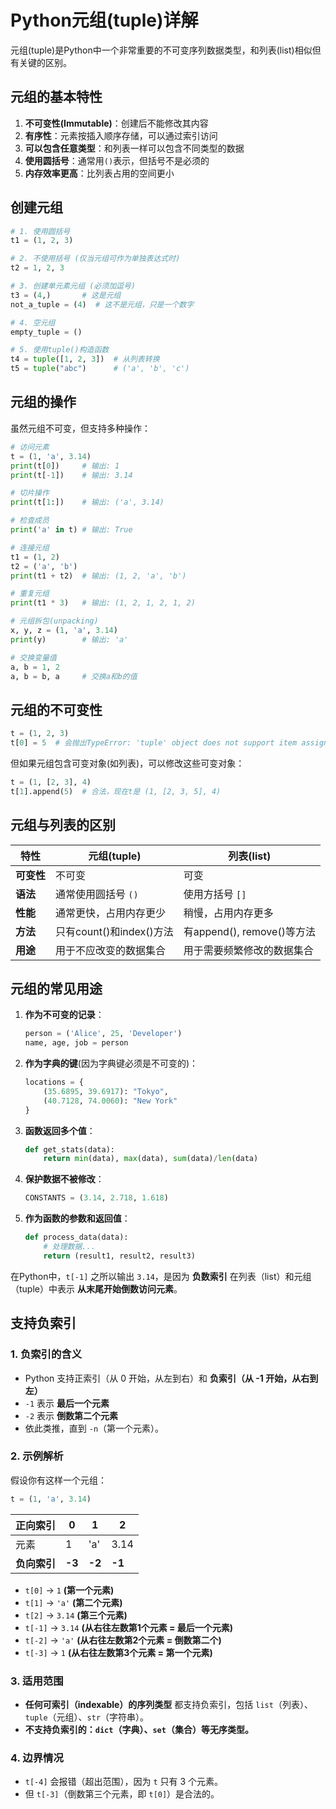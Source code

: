 # Python元组(tuple)详解

元组(tuple)是Python中一个非常重要的不可变序列数据类型，和列表(list)相似但有关键的区别。

## 元组的基本特性

1. **不可变性(Immutable)**：创建后不能修改其内容
2. **有序性**：元素按插入顺序存储，可以通过索引访问
3. **可以包含任意类型**：和列表一样可以包含不同类型的数据
4. **使用圆括号**：通常用`()`表示，但括号不是必须的
5. **内存效率更高**：比列表占用的空间更小

## 创建元组

```python
# 1. 使用圆括号
t1 = (1, 2, 3)

# 2. 不使用括号 (仅当元组可作为单独表达式时)
t2 = 1, 2, 3

# 3. 创建单元素元组 (必须加逗号)
t3 = (4,)       # 这是元组
not_a_tuple = (4)  # 这不是元组，只是一个数字

# 4. 空元组
empty_tuple = ()

# 5. 使用tuple()构造函数
t4 = tuple([1, 2, 3])  # 从列表转换
t5 = tuple("abc")      # ('a', 'b', 'c')
```

## 元组的操作

虽然元组不可变，但支持多种操作：

```python
# 访问元素
t = (1, 'a', 3.14)
print(t[0])     # 输出: 1
print(t[-1])    # 输出: 3.14

# 切片操作
print(t[1:])    # 输出: ('a', 3.14)

# 检查成员
print('a' in t) # 输出: True

# 连接元组
t1 = (1, 2)
t2 = ('a', 'b')
print(t1 + t2)  # 输出: (1, 2, 'a', 'b')

# 重复元组
print(t1 * 3)   # 输出: (1, 2, 1, 2, 1, 2)

# 元组拆包(unpacking)
x, y, z = (1, 'a', 3.14)
print(y)        # 输出: 'a'

# 交换变量值
a, b = 1, 2
a, b = b, a     # 交换a和b的值
```

## 元组的不可变性

```python
t = (1, 2, 3)
t[0] = 5  # 会抛出TypeError: 'tuple' object does not support item assignment
```

但如果元组包含可变对象(如列表)，可以修改这些可变对象：

```python
t = (1, [2, 3], 4)
t[1].append(5)  # 合法，现在t是 (1, [2, 3, 5], 4)
```

## 元组与列表的区别

| 特性        | 元组(tuple)                     | 列表(list)                    |
|------------|--------------------------------|-------------------------------|
| **可变性**  | 不可变                         | 可变                          |
| **语法**    | 通常使用圆括号 `()`            | 使用方括号 `[]`               |
| **性能**    | 通常更快，占用内存更少         | 稍慢，占用内存更多            |
| **方法**    | 只有count()和index()方法       | 有append(), remove()等方法    |
| **用途**    | 用于不应改变的数据集合         | 用于需要频繁修改的数据集合     |

## 元组的常见用途

1. **作为不可变的记录**：

   ```python
   person = ('Alice', 25, 'Developer')
   name, age, job = person
   ```

2. **作为字典的键**(因为字典键必须是不可变的)：

   ```python
   locations = {
       (35.6895, 39.6917): "Tokyo",
       (40.7128, 74.0060): "New York"
   }
   ```

3. **函数返回多个值**：

   ```python
   def get_stats(data):
       return min(data), max(data), sum(data)/len(data)
   ```

4. **保护数据不被修改**：

   ```python
   CONSTANTS = (3.14, 2.718, 1.618)
   ```

5. **作为函数的参数和返回值**：

   ```python
   def process_data(data):
       # 处理数据...
       return (result1, result2, result3)
   ```

在Python中，`t[-1]` 之所以输出 `3.14`，是因为 **负数索引** 在列表（list）和元组（tuple）中表示 **从末尾开始倒数访问元素**。

## 支持负索引

### 1. **负索引的含义**

- Python 支持正索引（从 0 开始，从左到右）和 **负索引（从 -1 开始，从右到左）**
- `-1` 表示 **最后一个元素**
- `-2` 表示 **倒数第二个元素**
- 依此类推，直到 `-n`（第一个元素）。

### 2. **示例解析**

   假设你有这样一个元组：

   ```python
   t = (1, 'a', 3.14)
   ```

   | 正向索引 | 0   | 1   | 2     |
   |---------|-----|-----|------|
   | 元素     | 1   | 'a' | 3.14 |
   | **负向索引** | **-3** | **-2** | **-1** |

- `t[0]` -> `1` **(第一个元素)**
- `t[1]` -> `'a'` **(第二个元素)**
- `t[2]` -> `3.14` **(第三个元素)**
- `t[-1]` -> `3.14` **(从右往左数第1个元素 = 最后一个元素)**
- `t[-2]` -> `'a'`   **(从右往左数第2个元素 = 倒数第二个)**
- `t[-3]` -> `1`     **(从右往左数第3个元素 = 第一个元素)**

### 3. **适用范围**

- **任何可索引（indexable）的序列类型** 都支持负索引，包括 `list`（列表）、`tuple`（元组）、`str`（字符串）。
- **不支持负索引的：`dict`（字典）、`set`（集合）等无序类型。**

### 4. **边界情况**

- `t[-4]` 会报错（超出范围），因为 `t` 只有 3 个元素。
- 但 `t[-3]`（倒数第三个元素，即 `t[0]`）是合法的。
